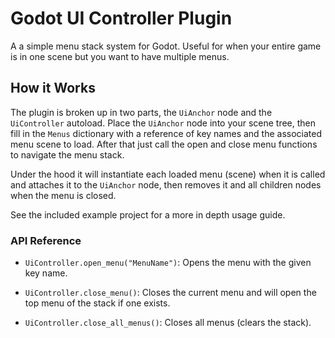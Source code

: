 # Godot UI Controller Plugin

A a simple menu stack system for Godot.  Useful for when your entire game is in one scene but you want to have multiple menus.

## How it Works
The plugin is broken up in two parts, the `UiAnchor` node and the `UiController` autoload.  Place the `UiAnchor` node into your scene tree, then fill in the `Menus` dictionary with a reference of key names and the associated menu scene to load.  After that just call the open and close menu functions to navigate the menu stack.

Under the hood it will instantiate each loaded menu (scene) when it is called and attaches it to the `UiAnchor` node, then removes it and all children nodes when the menu is closed.

See the included example project for a more in depth usage guide.

### API Reference
- `UiController.open_menu("MenuName")`:  Opens the menu with the given key name.

- `UiController.close_menu()`:  Closes the current menu and will open the top menu of the stack if one exists.

- `UiController.close_all_menus()`:  Closes all menus (clears the stack).
